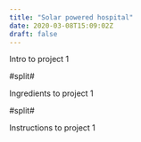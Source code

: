 ```yaml
---
title: "Solar powered hospital"
date: 2020-03-08T15:09:02Z
draft: false
---
```


Intro to project 1

#split#

Ingredients to project 1

#split#

Instructions to project 1